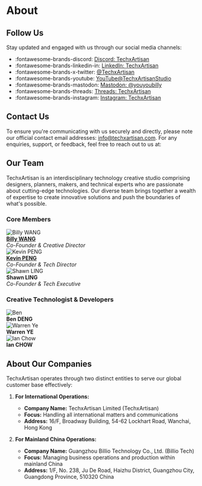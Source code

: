 # About

## Follow Us

Stay updated and engaged with us through our social media channels:

- :fontawesome-brands-discord: [Discord: TechxArtisan](/discord)
- :fontawesome-brands-linkedin-in: [LinkedIn: TechxArtisan](https://www.linkedin.com/company/techxartisan/)
- :fontawesome-brands-x-twitter: [@TechxArtisan](https://twitter.com/TechxArtisan)
- :fontawesome-brands-youtube: [YouTube@TechxArtisanStudio](https://www.youtube.com/@TechxArtisanStudio)
- :fontawesome-brands-mastodon: [Mastodon: @youyoubilly](https://mastodon.social/@youyoubilly)
- :fontawesome-brands-threads: [Threads: TechxArtisan](https://www.threads.net/@techxartisan?hl=en)
- :fontawesome-brands-instagram: [Instagram: TechxArtisan](https://www.instagram.com/techxartisan/)


## Contact Us

To ensure you're communicating with us securely and directly, please note our official contact email addresses: [info@techxartisan.com](mailto:info@techxartisan.com). For any enquiries, support, or feedback, feel free to reach out to us at:

## Our Team

TechxArtisan is an interdisciplinary technology creative studio comprising designers, planners, makers, and technical experts who are passionate about cutting-edge technologies. Our diverse team brings together a wealth of expertise to create innovative solutions and push the boundaries of what's possible.

### Core Members

<div class="team-section">
  <div class="team-member">
    <img src="/images/team/billywang.jpg" alt="Billy WANG" class="team-avatar">
    <div class="team-info">
      <strong><a href="https://www.linkedin.com/in/billy-wangrb/">Billy WANG</a></strong><br>
      <em>Co-Founder & Creative Director</em><br>
      <a href="https://github.com/youyoubilly" class="social-link">
        <i class="fab fa-github" style="font-size: 25px;"></i>
      </a>
    </div>
  </div>

  <div class="team-member">
    <img src="/images/team/kevinpeng.jpg" alt="Kevin PENG" class="team-avatar">
    <div class="team-info">
      <strong><a href="https://www.linkedin.com/in/kevinzjpeng/">Kevin PENG</a></strong><br>
      <em>Co-Founder & Tech Director</em><br>
      <a href="https://github.com/kevinzjpeng" class="social-link">
        <i class="fab fa-github" style="font-size: 25px;"></i>
      </a>
    </div>
  </div>

  <div class="team-member">
    <img src="/images/team/shawnling.jpg" alt="Shawn LING" class="team-avatar">
    <div class="team-info">
      <strong>Shawn LING</strong><br>
      <em>Co-Founder & Tech Executive</em><br>
    </div>
      <a href="https://github.com/ling3ye" class="social-link">
        <i class="fab fa-github" style="font-size: 25px;"></i>
      </a>
  </div>

</div>

### Creative Technologist & Developers

<div class="team-section">
  <div class="team-member">
    <img src="/images/team/bendeng.jpg" alt="Ben" class="team-avatar">
    <div class="team-info">
      <strong>Ben DENG</strong><br>
    </div>
  </div>

  <div class="team-member">
    <img src="/images/team/warrenye.jpg" alt="Warren Ye" class="team-avatar">
    <div class="team-info">
      <strong>Warren YE</strong><br>
    </div>
  </div>

  <div class="team-member">
    <img src="/images/team/ianchow.jpg" alt="Ian Chow" class="team-avatar">
    <div class="team-info">
      <strong>Ian CHOW</strong><br>
    </div>
  </div>
</div>

## About Our Companies

TechxArtisan operates through two distinct entities to serve our global customer base effectively:

1. **For International Operations:**
    - **Company Name:** TechxArtisan Limited (TechxArtisan)
    - **Focus:** Handling all international matters and communications
    - **Address:** 16/F, Broadway Building, 54-62 Lockhart Road, Wanchai, Hong Kong

2. **For Mainland China Operations:**
    - **Company Name:** Guangzhou Billio Technology Co., Ltd. (Billio Tech)
    - **Focus:** Managing business operations and production within mainland China
    - **Address:** 1/F, No. 238, Ju De Road, Haizhu District, Guangzhou City, Guangdong Province, 510320 China